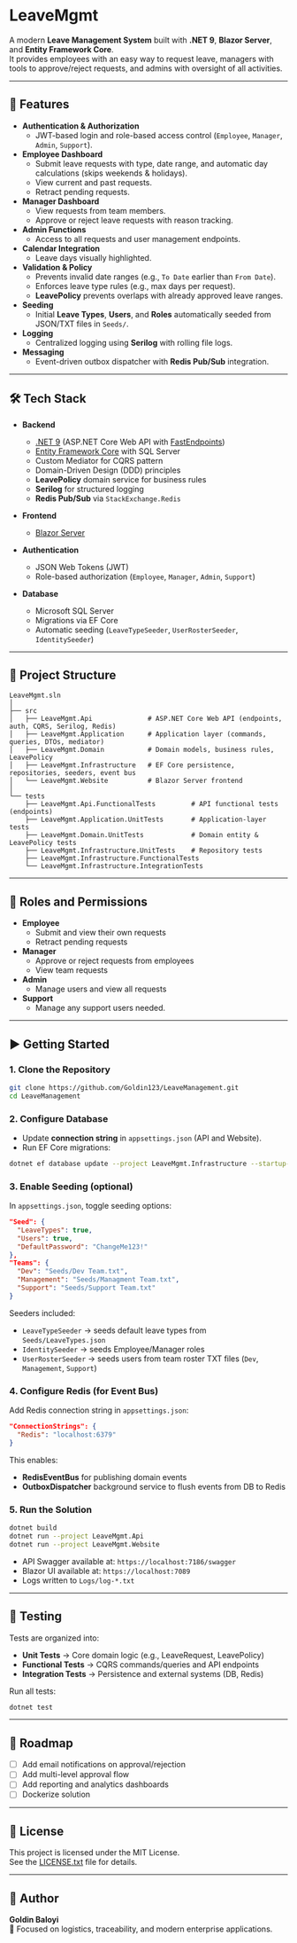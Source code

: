 # LeaveMgmt

A modern **Leave Management System** built with **.NET 9**, **Blazor Server**, and **Entity Framework Core**.  
It provides employees with an easy way to request leave, managers with tools to approve/reject requests, and admins with oversight of all activities.

---

## 🚀 Features

- **Authentication & Authorization**
  - JWT-based login and role-based access control (`Employee`, `Manager`, `Admin`, `Support`).
- **Employee Dashboard**
  - Submit leave requests with type, date range, and automatic day calculations (skips weekends & holidays).
  - View current and past requests.
  - Retract pending requests.
- **Manager Dashboard**
  - View requests from team members.
  - Approve or reject leave requests with reason tracking.
- **Admin Functions**
  - Access to all requests and user management endpoints.
- **Calendar Integration**
  - Leave days visually highlighted.
- **Validation & Policy**
  - Prevents invalid date ranges (e.g., `To Date` earlier than `From Date`).
  - Enforces leave type rules (e.g., max days per request).
  - **LeavePolicy** prevents overlaps with already approved leave ranges.
- **Seeding**
  - Initial **Leave Types**, **Users**, and **Roles** automatically seeded from JSON/TXT files in `Seeds/`.
- **Logging**
  - Centralized logging using **Serilog** with rolling file logs.
- **Messaging**
  - Event-driven outbox dispatcher with **Redis Pub/Sub** integration.

---

## 🛠️ Tech Stack

- **Backend**
  - [.NET 9](https://dotnet.microsoft.com/) (ASP.NET Core Web API with [FastEndpoints](https://fast-endpoints.com/))
  - [Entity Framework Core](https://learn.microsoft.com/en-us/ef/) with SQL Server
  - Custom Mediator for CQRS pattern
  - Domain-Driven Design (DDD) principles
  - **LeavePolicy** domain service for business rules
  - **Serilog** for structured logging
  - **Redis Pub/Sub** via `StackExchange.Redis`

- **Frontend**
  - [Blazor Server](https://dotnet.microsoft.com/apps/aspnet/web-apps/blazor)
 
- **Authentication**
  - JSON Web Tokens (JWT)
  - Role-based authorization (`Employee`, `Manager`, `Admin`, `Support`)

- **Database**
  - Microsoft SQL Server
  - Migrations via EF Core
  - Automatic seeding (`LeaveTypeSeeder`, `UserRosterSeeder`, `IdentitySeeder`)

---

## 📂 Project Structure

```
LeaveMgmt.sln
│
├── src
│   ├── LeaveMgmt.Api              # ASP.NET Core Web API (endpoints, auth, CQRS, Serilog, Redis)
│   ├── LeaveMgmt.Application      # Application layer (commands, queries, DTOs, mediator)
│   ├── LeaveMgmt.Domain           # Domain models, business rules, LeavePolicy
│   ├── LeaveMgmt.Infrastructure   # EF Core persistence, repositories, seeders, event bus
│   └── LeaveMgmt.Website          # Blazor Server frontend
│
└── tests
    ├── LeaveMgmt.Api.FunctionalTests         # API functional tests (endpoints)
    ├── LeaveMgmt.Application.UnitTests       # Application-layer tests
    ├── LeaveMgmt.Domain.UnitTests            # Domain entity & LeavePolicy tests
    ├── LeaveMgmt.Infrastructure.UnitTests    # Repository tests
    ├── LeaveMgmt.Infrastructure.FunctionalTests
    └── LeaveMgmt.Infrastructure.IntegrationTests
```

---

## 🔑 Roles and Permissions

- **Employee**
  - Submit and view their own requests
  - Retract pending requests
- **Manager**
  - Approve or reject requests from employees
  - View team requests
- **Admin**
  - Manage users and view all requests
- **Support**
  - Manage any support users needed. 

---

## ▶️ Getting Started

### 1. Clone the Repository

```bash
git clone https://github.com/Goldin123/LeaveManagement.git
cd LeaveManagement
```

### 2. Configure Database

- Update **connection string** in `appsettings.json` (API and Website).
- Run EF Core migrations:

```bash
dotnet ef database update --project LeaveMgmt.Infrastructure --startup-project LeaveMgmt.Api
```

### 3. Enable Seeding (optional)

In `appsettings.json`, toggle seeding options:

```json
"Seed": {
  "LeaveTypes": true,
  "Users": true,
  "DefaultPassword": "ChangeMe123!"
},
"Teams": {
  "Dev": "Seeds/Dev Team.txt",
  "Management": "Seeds/Managment Team.txt",
  "Support": "Seeds/Support Team.txt"
}
```

Seeders included:
- `LeaveTypeSeeder` → seeds default leave types from `Seeds/LeaveTypes.json`
- `IdentitySeeder` → seeds Employee/Manager roles
- `UserRosterSeeder` → seeds users from team roster TXT files (`Dev`, `Management`, `Support`)

### 4. Configure Redis (for Event Bus)

Add Redis connection string in `appsettings.json`:

```json
"ConnectionStrings": {
  "Redis": "localhost:6379"
}
```

This enables:
- **RedisEventBus** for publishing domain events
- **OutboxDispatcher** background service to flush events from DB to Redis

### 5. Run the Solution

```bash
dotnet build
dotnet run --project LeaveMgmt.Api
dotnet run --project LeaveMgmt.Website
```

- API Swagger available at: `https://localhost:7186/swagger`
- Blazor UI available at: `https://localhost:7089`
- Logs written to `Logs/log-*.txt`

---

## 🧪 Testing

Tests are organized into:

- **Unit Tests** → Core domain logic (e.g., LeaveRequest, LeavePolicy)
- **Functional Tests** → CQRS commands/queries and API endpoints
- **Integration Tests** → Persistence and external systems (DB, Redis)

Run all tests:

```bash
dotnet test
```

---

## 📌 Roadmap

- [ ] Add email notifications on approval/rejection
- [ ] Add multi-level approval flow
- [ ] Add reporting and analytics dashboards
- [ ] Dockerize solution

---

## 📄 License

This project is licensed under the MIT License.  
See the [LICENSE.txt](LICENSE.txt) file for details.

---

## 👤 Author

**Goldin Baloyi**   
🚀 Focused on logistics, traceability, and modern enterprise applications.
